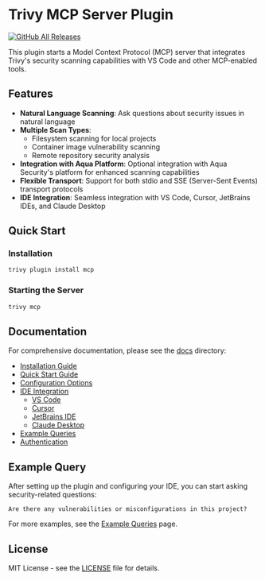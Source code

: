 # Trivy MCP Server Plugin

[![GitHub All Releases](https://img.shields.io/github/downloads/aquasecurity/trivy-mcp/total)](https://github.com/aquasecurity/trivy-mcp/releases)

This plugin starts a Model Context Protocol (MCP) server that integrates Trivy's security scanning capabilities with VS Code and other MCP-enabled tools.

## Features

- **Natural Language Scanning**: Ask questions about security issues in natural language
- **Multiple Scan Types**:
  - Filesystem scanning for local projects
  - Container image vulnerability scanning
  - Remote repository security analysis
- **Integration with Aqua Platform**: Optional integration with Aqua Security's platform for enhanced scanning capabilities
- **Flexible Transport**: Support for both stdio and SSE (Server-Sent Events) transport protocols
- **IDE Integration**: Seamless integration with VS Code, Cursor, JetBrains IDEs, and Claude Desktop

## Quick Start

### Installation

```sh
trivy plugin install mcp
```

### Starting the Server

```sh
trivy mcp
```

## Documentation

For comprehensive documentation, please see the [docs](./docs) directory:

- [Installation Guide](./docs/installation.md)
- [Quick Start Guide](./docs/quickstart.md)
- [Configuration Options](./docs/configuration.md)
- [IDE Integration](./docs/ide)
  - [VS Code](./docs/ide/vscode.md)
  - [Cursor](./docs/ide/cursor.md)
  - [JetBrains IDE](./docs/ide/jetbrains.md)
  - [Claude Desktop](./docs/ide/claude.md)
- [Example Queries](./docs/example-queries.md)
- [Authentication](./docs/authentication.md)

## Example Query

After setting up the plugin and configuring your IDE, you can start asking security-related questions:

```
Are there any vulnerabilities or misconfigurations in this project?
```

For more examples, see the [Example Queries](./docs/example-queries.md) page.

## License

MIT License - see the [LICENSE](./LICENSE) file for details.
